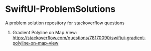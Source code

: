 # SwiftUI-ProblemSolutions
A problem solution repository for stackoverflow questions

1. Gradient Polyline on Map View:
   https://stackoverflow.com/questions/78170090/swiftui-gradient-polyline-on-map-view
